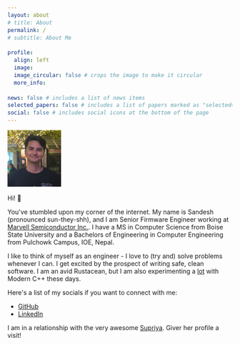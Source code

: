 ```yaml
---
layout: about
# title: About
permalink: /
# subtitle: About Me

profile:
  align: left
  image:
  image_circular: false # crops the image to make it circular
  more_info:

news: false # includes a list of news items
selected_papers: false # includes a list of papers marked as "selected={true}"
social: false # includes social icons at the bottom of the page
---
```

<!-- 
Write your biography here. Tell the world about yourself. Link to your favorite [subreddit](http://reddit.com). You can put a picture in, too. The code is already in, just name your picture `prof_pic.jpg` and put it in the `img/` folder.

Put your address / P.O. box / other info right below your picture. You can also disable any of these elements by editing `profile` property of the YAML header of your `_pages/about.md`. Edit `_bibliography/papers.bib` and Jekyll will render your [publications page](/al-folio/publications/) automatically.

Link to your social media connections, too. This theme is set up to use [Font Awesome icons](https://fontawesome.com/) and [Academicons](https://jpswalsh.github.io/academicons/), like the ones below. Add your Facebook, Twitter, LinkedIn, Google Scholar, or just disable all of them. -->

<img src = "/assets/img/me.jpeg" width = 120 alt="profile picture" />

Hi! 👋

You've stumbled upon my corner of the internet. My name is Sandesh (pronounced sun-they-shh), and I am Senior Firmware Engineer working at [Marvell Semiconductor Inc.](https://www.marvell.com/). I have a MS in Computer Science from Boise State University and a Bachelors of Engineering in Computer Engineering from Pulchowk Campus, IOE, Nepal.

I like to think of myself as an engineer - I love to (try and) solve problems whenever I can. I get excited by the prospect of writing safe, clean software. I am an avid Rustacean, but I am also experimenting a [lot](https://github.com/sandeshbhusal/irpam_cpp) with Modern C++ these days.

Here's a list of my socials if you want to connect with me:
- [GitHub](https://github.com/sandeshbhusal)
- [LinkedIn](https://linkedin.com/in/sandeshbhusal)

I am in a relationship with the very awesome [Supriya](https://supriyakhadka.com.np). Giver her profile a visit!